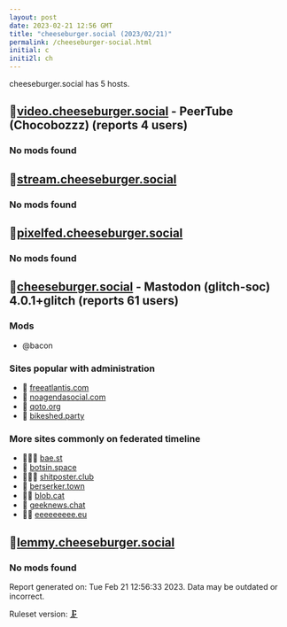 ```yaml
---
layout: post
date: 2023-02-21 12:56 GMT
title: "cheeseburger.social (2023/02/21)"
permalink: /cheeseburger-social.html
initial: c
initi2l: ch
---
```


cheeseburger.social has 5 hosts.

## 💉[video.cheeseburger.social](https://video.cheeseburger.social) - PeerTube (Chocobozzz) (reports 4 users)

### No mods found

## 💉[stream.cheeseburger.social](https://stream.cheeseburger.social)

### No mods found

## 💉[pixelfed.cheeseburger.social](https://pixelfed.cheeseburger.social)

### No mods found

## 💉[cheeseburger.social](https://cheeseburger.social) - Mastodon (glitch-soc) 4.0.1+glitch (reports 61 users)

### Mods
 * @bacon

### Sites popular with administration

* 💉 [freeatlantis.com](/freeatlantis-com.html)
* 💉 [noagendasocial.com](/noagendasocial-com.html)
* 🦝 [qoto.org](/qoto-org.html)
* 🦝 [bikeshed.party](/bikeshed-party.html)

### More sites commonly on federated timeline

* 🦝🧸💉 [bae.st](/bae-st.html)
* 🐘 [botsin.space](/botsin-space.html)
* 🦝🧸💉 [shitposter.club](/shitposter-club.html)
* 🦝 [berserker.town](/berserker-town.html)
* 🦝🧸 [blob.cat](/blob-cat.html)
* 💉 [geeknews.chat](/geeknews-chat.html)
* 🦝🧸 [eeeeeeeee.eu](/eeeeeeeee-eu.html)

## 💉[lemmy.cheeseburger.social](https://lemmy.cheeseburger.social)

### No mods found

Report generated on: Tue Feb 21 12:56:33 2023. Data may be outdated or incorrect.

Ruleset version: [🗜](/version-clamp)
